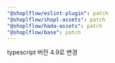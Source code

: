 ```yaml
---
"@shoplflow/eslint-plugin": patch
"@shoplflow/shopl-assets": patch
"@shoplflow/hada-assets": patch
"@shoplflow/base": patch
---
```


typescript 버전 4.9로 변경

